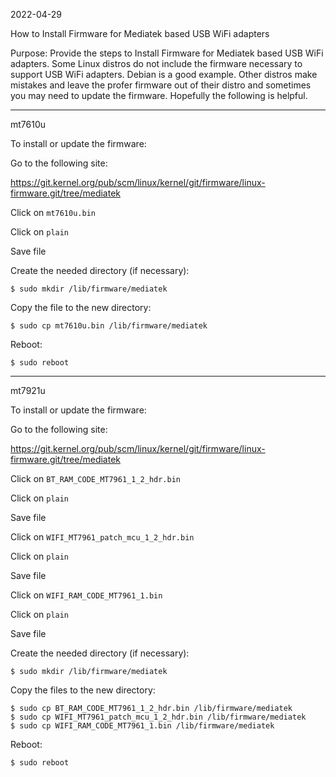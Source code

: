 2022-04-29

How to Install Firmware for Mediatek based USB WiFi adapters

Purpose: Provide the steps to Install Firmware for Mediatek based USB
WiFi adapters. Some Linux distros do not include the firmware necessary
to support USB WiFi adapters. Debian is a good example. Other distros
make mistakes and leave the profer firmware out of their distro and
sometimes you may need to update the firmware. Hopefully the following
is helpful.

-----

mt7610u

To install or update the firmware:

Go to the following site:

https://git.kernel.org/pub/scm/linux/kernel/git/firmware/linux-firmware.git/tree/mediatek

Click on `mt7610u.bin`

Click on `plain`

Save file

Create the needed directory (if necessary):
```
$ sudo mkdir /lib/firmware/mediatek
```
Copy the file to the new directory:
```
$ sudo cp mt7610u.bin /lib/firmware/mediatek
```
Reboot:
```
$ sudo reboot
```

-----

mt7921u

To install or update the firmware:

Go to the following site:

https://git.kernel.org/pub/scm/linux/kernel/git/firmware/linux-firmware.git/tree/mediatek

Click on `BT_RAM_CODE_MT7961_1_2_hdr.bin`

Click on `plain`

Save file

Click on `WIFI_MT7961_patch_mcu_1_2_hdr.bin`

Click on `plain`

Save file

Click on `WIFI_RAM_CODE_MT7961_1.bin`

Click on `plain`

Save file

Create the needed directory (if necessary):
```
$ sudo mkdir /lib/firmware/mediatek
```
Copy the files to the new directory:
```
$ sudo cp BT_RAM_CODE_MT7961_1_2_hdr.bin /lib/firmware/mediatek
$ sudo cp WIFI_MT7961_patch_mcu_1_2_hdr.bin /lib/firmware/mediatek
$ sudo cp WIFI_RAM_CODE_MT7961_1.bin /lib/firmware/mediatek
```
Reboot:
```
$ sudo reboot
```
	

